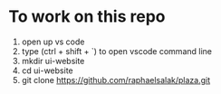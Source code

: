# To work on this repo
1. open up vs code
2. type (ctrl + shift + `) to open vscode command line
3. mkdir ui-website
4. cd ui-website
5. git clone https://github.com/raphaelsalak/plaza.git




